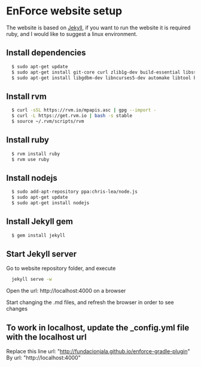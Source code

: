 # EnForce website setup

The website is based on [Jekyll](http://jekyllrb.com/docs/quickstart/), if you want to run the website it is required ruby, and I would like to suggest a linux environment.

## Install dependencies
``` bash
  $ sudo apt-get update
  $ sudo apt-get install git-core curl zlib1g-dev build-essential libssl-dev libreadline-dev libyaml-dev libsqlite3-dev sqlite3 libxml2-dev libxslt1-dev libcurl4-openssl-dev python-software-properties libffi-dev
  $ sudo apt-get install libgdbm-dev libncurses5-dev automake libtool bison libffi-dev
```

## Install rvm
``` bash  
  $ curl -sSL https://rvm.io/mpapis.asc | gpg --import -
  $ curl -L https://get.rvm.io | bash -s stable
  $ source ~/.rvm/scripts/rvm
```

## Install ruby
``` bash
  $ rvm install ruby
  $ rvm use ruby
```

## Install nodejs
``` bash
  $ sudo add-apt-repository ppa:chris-lea/node.js
  $ sudo apt-get update
  $ sudo apt-get install nodejs
```

## Install Jekyll gem
``` bash
  $ gem install jekyll
```

## Start Jekyll server
Go to website repository folder, and execute
``` bash
  jekyll serve -w
```
Open the url: http://localhost:4000 on a browser

Start changing the .md files, and refresh the browser in order to see changes

## To work in localhost, update the _config.yml file with the localhost url

Replace this line
url:             "http://fundacionjala.github.io/enforce-gradle-plugin"
By
url:             "http://localhost:4000"